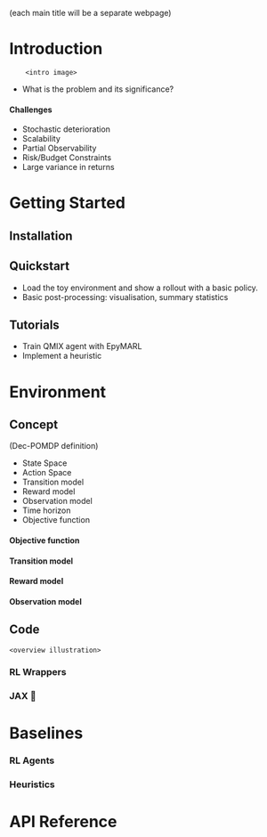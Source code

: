 (each main title will be a separate webpage)

# Introduction

        <intro image>

- What is the problem and its significance?

#### Challenges
- Stochastic deterioration
- Scalability
- Partial Observability
- Risk/Budget Constraints
- Large variance in returns

# Getting Started

## Installation


## Quickstart
- Load the toy environment and show a rollout with a basic policy.
- Basic post-processing: visualisation, summary statistics

## Tutorials
- Train QMIX agent with EpyMARL
- Implement a heuristic

# Environment

## Concept

(Dec-POMDP definition)
- State Space
- Action Space
- Transition model
- Reward model
- Observation model
- Time horizon
- Objective function

#### Objective function
#### Transition model
#### Reward model
#### Observation model

## Code

    <overview illustration>

### RL Wrappers

### JAX 🚀


# Baselines

### RL Agents

### Heuristics


# API Reference
